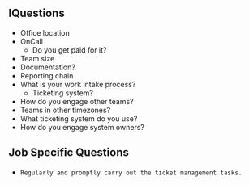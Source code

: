 ## IQuestions

* Office location
* OnCall
	* Do you get paid for it?
* Team size
* Documentation?
* Reporting chain
* What is your work intake process?
	* Ticketing system?
* How do you engage other teams?
* Teams in other timezones?
* What ticketing system do you use?
* How do you engage system owners?

## Job Specific Questions

* `Regularly and promptly carry out the ticket management tasks.`